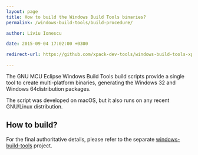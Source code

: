 ```yaml
---
layout: page
title: How to build the Windows Build Tools binaries?
permalink: /windows-build-tools/build-procedure/

author: Liviu Ionescu

date: 2015-09-04 17:02:00 +0300

redirect-url: https://github.com/xpack-dev-tools/windows-build-tools-xpack/blob/xpack/README-BUILD.md

---
```


The GNU MCU Eclipse Windows Build Tools build scripts provide a single 
tool to create multi-platform binaries, generating the Windows 32 and 
Windows 64distribution packages.

The script was developed on macOS, but it also runs on any recent 
GNU/Linux distribution.

## How to build?

For the final authoritative details, please refer to the separate 
[windows-build-tools](https://github.com/gnu-mcu-eclipse/windows-build-tools/) 
project.
